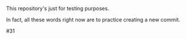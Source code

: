 This repository's just for testing purposes.

In fact, all these words right now are to practice creating a new commit.

#31
